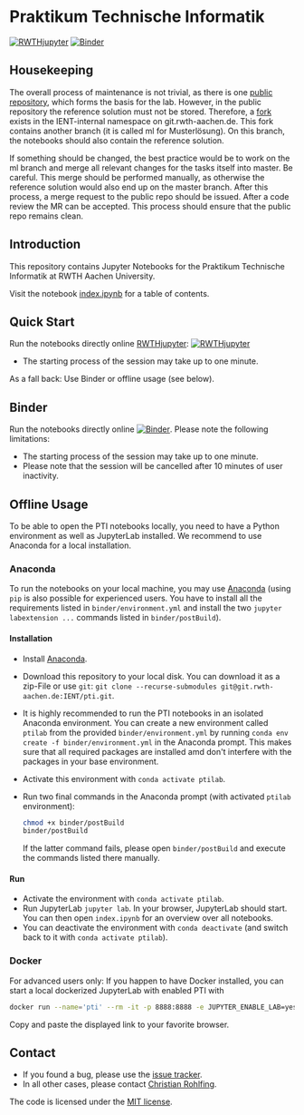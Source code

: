 # Praktikum Technische Informatik

[![RWTHjupyter](https://jupyter.pages.rwth-aachen.de/documentation/images/badge-launch-rwth-jupyter.svg)](https://jupyter.rwth-aachen.de/hub/spawn?profile=pti&next=/user-redirect/lab/tree/pti%2Findex.ipynb) 
[![Binder](https://mybinder.org/badge_logo.svg)](https://mybinder.org/v2/gh/IENT/PTI.git/master?urlpath=lab/tree/index.ipynb)

## Housekeeping
The overall process of maintenance is not trivial, as there is one [public repository](https://git.rwth-aachen.de/IENT/pti), which forms the basis for the lab. However, in the public repository the reference solution must not be stored. Therefore, a [fork](https://git.rwth-aachen.de/IENT-Internal/pti) exists in the IENT-internal namespace on git.rwth-aachen.de. This fork contains another branch (it is called ml for Musterlösung). On this branch, the notebooks should also contain the reference solution. 

If something should be changed, the best practice would be to work on the ml branch and merge all relevant changes for the tasks itself into master. Be careful. This merge should be performed manually, as otherwise the reference solution would also end up on the master branch. After this process, a merge request to the public repo should be issued. After a code review the MR can be accepted. This process should ensure that the public repo remains clean. 

## Introduction

This repository contains Jupyter Notebooks for the Praktikum Technische Informatik at RWTH Aachen University.

Visit the notebook [index.ipynb](index.ipynb) for a table of contents.

## Quick Start

Run the notebooks directly online [RWTHjupyter](https://jupyter.rwth-aachen.de): [![RWTHjupyter](https://jupyter.pages.rwth-aachen.de/documentation/images/badge-launch-rwth-jupyter.svg)](https://jupyter.rwth-aachen.de/hub/spawn?profile=pti&next=/user-redirect/lab/tree/pti%2Findex.ipynb)

* The starting process of the session may take up to one minute.

As a fall back: Use Binder or offline usage (see below).

## Binder

Run the notebooks directly online [![Binder](https://mybinder.org/badge_logo.svg)](https://mybinder.org/v2/gh/IENT/PTI.git/master?urlpath=lab/tree/index.ipynb). Please note the following limitations:

* The starting process of the session may take up to one minute.
* Please note that the session will be cancelled after 10 minutes of user inactivity.


## Offline Usage

To be able to open the PTI notebooks locally, you need to have a Python environment as well as JupyterLab installed. We recommend to use Anaconda for a local installation.

### Anaconda

To run the notebooks on your local machine, you may use [Anaconda](https://www.anaconda.com/) (using `pip` is also possible for experienced users. You have to install all the requirements listed in `binder/environment.yml` and install the two `jupyter labextension ...` commands listed in `binder/postBuild`).

#### Installation

* Install [Anaconda](https://www.anaconda.com/).
* Download this repository to your local disk. You can download it as a zip-File or use `git`:  `git clone --recurse-submodules git@git.rwth-aachen.de:IENT/pti.git`.
* It is highly recommended to run the PTI notebooks in an isolated Anaconda environment. You can create a new environment called `ptilab` from the provided `binder/environment.yml` by running `conda env create -f binder/environment.yml` in the Anaconda prompt. This makes sure that all required packages are installed amd don't interfere with the packages in your base environment.
* Activate this environment with `conda activate ptilab`.
* Run two final commands in the Anaconda prompt (with activated `ptilab` environment):

  ```bash
  chmod +x binder/postBuild
  binder/postBuild
  ```

  If the latter command fails, please open `binder/postBuild` and execute the commands listed there manually.

#### Run

* Activate the environment  with `conda activate ptilab`.
* Run JupyterLab  `jupyter lab`. In your browser, JupyterLab should start. You can then open `index.ipynb` for an overview over all notebooks.
* You can deactivate the environment with `conda deactivate` (and switch back to it with `conda activate ptilab`).

### Docker

For advanced users only: If you happen to have Docker installed, you can start a local dockerized JupyterLab with enabled PTI with

```bash
docker run --name='pti' --rm -it -p 8888:8888 -e JUPYTER_ENABLE_LAB=yes registry.git.rwth-aachen.de/ient/pti:master
```

Copy and paste the displayed link to your favorite browser.

## Contact

* If you found a bug, please use the [issue tracker](https://git.rwth-aachen.de/IENT/pti/issues).
* In all other cases, please contact [Christian Rohlfing](http://www.ient.rwth-aachen.de/cms/c_rohlfing/).

The code is licensed under the [MIT license](https://opensource.org/licenses/MIT).

